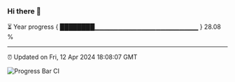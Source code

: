 ### Hi there 👋

⏳ Year progress { ████████▁▁▁▁▁▁▁▁▁▁▁▁▁▁▁▁▁▁▁▁▁▁ } 28.08 %

---

⏰ Updated on Fri, 12 Apr 2024 18:08:07 GMT

![Progress Bar CI](https://github.com/Shyam-Makwana/GitHub-Actions-Demo/workflows/Progress%20Bar%20CI/badge.svg)
